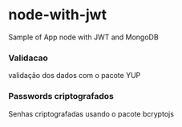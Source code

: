 # node-with-jwt
Sample of App node with JWT and MongoDB

### Validacao
validação dos dados com o pacote YUP

### Passwords criptografados
Senhas criptografadas usando o pacote bcryptojs
